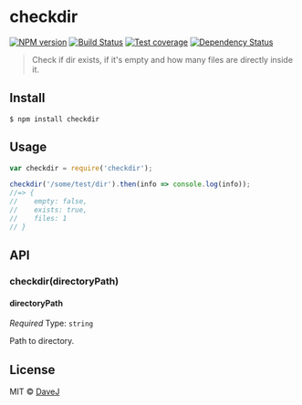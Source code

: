 # checkdir

[![NPM version][npm-image]][npm-url]
[![Build Status][travis-image]][travis-url]
[![Test coverage][coveralls-image]][coveralls-url]
[![Dependency Status][david_img]][david_site]

> Check if dir exists, if it's empty and how many files are directly inside it.


## Install

```
$ npm install checkdir
```


## Usage

```js
var checkdir = require('checkdir');

checkdir('/some/test/dir').then(info => console.log(info));
//=> {
//    empty: false,
//    exists: true,
//    files: 1
// }
```


## API

### checkdir(directoryPath)

#### directoryPath

*Required*
Type: `string`

Path to directory.

## License

MIT © [DaveJ](https://twitter.com/DaveJ)

[npm-image]: https://badge.fury.io/js/checkdir.svg
[npm-url]: https://npmjs.org/package/checkdir
[travis-image]: https://travis-ci.org/davej/checkdir.svg
[travis-url]: https://travis-ci.org/davej/checkdir
[coveralls-image]: https://coveralls.io/repos/davej/checkdir/badge.svg?branch=master&service=github
[coveralls-url]: https://coveralls.io/r/davej/checkdir?branch=master
[david_img]: https://david-dm.org/davej/checkdir.svg
[david_site]: https://david-dm.org/davej/checkdir
